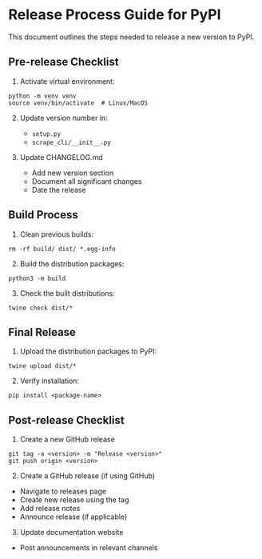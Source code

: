 # Release Process Guide for PyPI

This document outlines the steps needed to release a new version to PyPI.

## Pre-release Checklist

1. Activate virtual environment:

```
python -m venv venv
source venv/bin/activate  # Linux/MacOS
```

2. Update version number in:
   - `setup.py`
   - `scrape_cli/__init__.py`

3. Update CHANGELOG.md
   - Add new version section
   - Document all significant changes
   - Date the release

## Build Process

1. Clean previous builds:

```
rm -rf build/ dist/ *.egg-info
```

2. Build the distribution packages:

```
python3 -m build
```

3. Check the built distributions:

```
twine check dist/*
```

## Final Release

1. Upload the distribution packages to PyPI:

```
twine upload dist/*
```

2. Verify installation:

```
pip install <package-name>
```

## Post-release Checklist

1. Create a new GitHub release

```
git tag -a <version> -m "Release <version>"
git push origin <version>
```

2. Create a GitHub release (if using GitHub)
  - Navigate to releases page
  - Create new release using the tag
  - Add release notes
  - Announce release (if applicable)

3. Update documentation website
  - Post announcements in relevant channels

